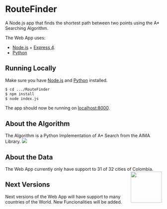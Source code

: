 # RouteFinder

A Node.js app that finds the shortest path between two points using the A* Searching Algorithm.

The Web App uses:
- [Node.js](https://nodejs.org/en/) + [Express 4](http://expressjs.com/).
- [Python](https://www.python.org/)

## Running Locally

Make sure you have [Node.js](http://nodejs.org/) and [Python](https://www.python.org/) installed.

```sh
$ cd .../RouteFinder
$ npm install
$ node index.js
```

The app should now be running on [localhost:8000](http://localhost:8000/).

## About the Algorithm

The Algorithm is a Python Implementation of A* Search from the AIMA Library. [![](https://avatars2.githubusercontent.com/u/17015933?s=200&v=4)](https://github.com/aimacode/aima-python)

## About the Data

The Web App currently only have support to 31 of 32 cities of Colombia. <img align="right" width="100" height="100" src="https://images.emojiterra.com/twitter/v11/128px/1f1e8-1f1f4.png">

## Next Versions

Next versions of the Web App will have support to many countries of the World. New Funcionalities will be added.
